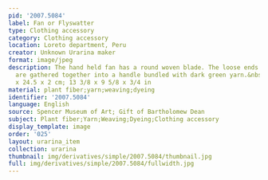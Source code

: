 ```yaml
---
pid: '2007.5084'
label: Fan or Flyswatter
type: Clothing accessory
category: Clothing accessory
location: Loreto department, Peru
creator: Unknown Urarina maker
format: image/jpeg
description: The hand held fan has a round woven blade. The loose ends of the fibers
  are gathered together into a handle bundled with dark green yarn.&nbsp;Late 1800s-1996.&nbsp;34
  x 24.5 x 2 cm; 13 3/8 x 9 5/8 x 3/4 in
material: plant fiber;yarn;weaving;dyeing
identifier: '2007.5084'
language: English
source: Spencer Museum of Art; Gift of Bartholomew Dean
subject: Plant fiber;Yarn;Weaving;Dyeing;Clothing accessory
display_template: image
order: '025'
layout: urarina_item
collection: urarina
thumbnail: img/derivatives/simple/2007.5084/thumbnail.jpg
full: img/derivatives/simple/2007.5084/fullwidth.jpg
---
```

